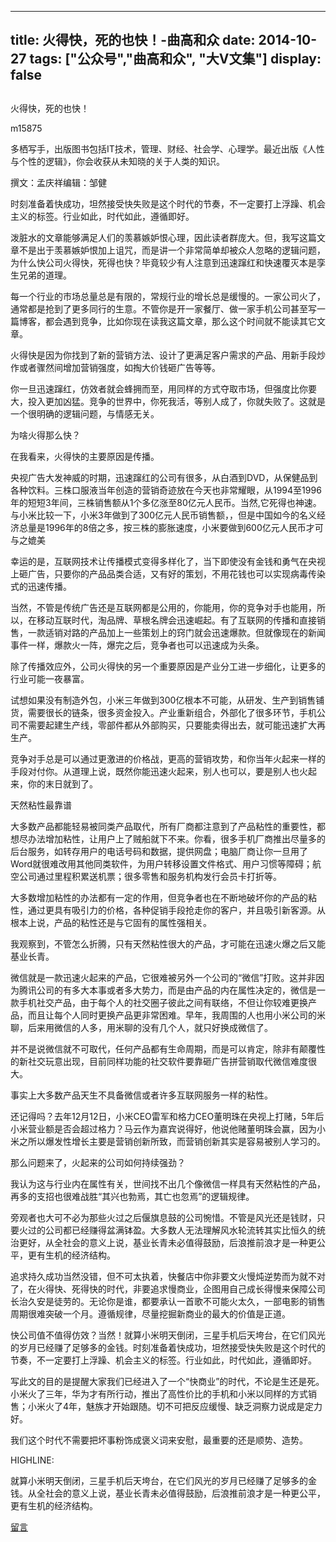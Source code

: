 
---
title:   火得快，死的也快！-曲高和众
date: 2014-10-27
tags: ["公众号","曲高和众", "大V文集"]
display: false
---


## 



火得快，死的也快！




m15875




多栖写手，出版图书包括IT技术，管理、财经、社会学、心理学。最近出版《人性与个性的逻辑》，你会收获从未知晓的关于人类的知识。


撰文：孟庆祥编辑：邹健



时刻准备着快成功，坦然接受快失败是这个时代的节奏，不一定要打上浮躁、机会主义的标签。行业如此，时代如此，遵循即好。



泼脏水的文章能够满足人们的羡慕嫉妒恨心理，因此读者群庞大。但，我写这篇文章不是出于羡慕嫉妒恨加上诅咒，而是讲一个非常简单却被众人忽略的逻辑问题，为什么快公司火得快，死得也快？毕竟较少有人注意到迅速蹿红和快速覆灭本是孪生兄弟的道理。



每一个行业的市场总量总是有限的，常规行业的增长总是缓慢的。一家公司火了，通常都是抢到了更多同行的生意。不管你是开一家餐厅、做一家手机公司甚至写一篇博客，都会遇到竞争，比如你现在读我这篇文章，那么这个时间就不能读其它文章。



火得快是因为你找到了新的营销方法、设计了更满足客户需求的产品、用新手段炒作或者骤然间增加营销强度，如掏大价钱砸广告等等。



你一旦迅速蹿红，仿效者就会蜂拥而至，用同样的方式夺取市场，但强度比你要大，投入更加凶猛。竞争的世界中，你死我活，等别人成了，你就失败了。这就是一个很明确的逻辑问题，与情感无关。



为啥火得那么快？



在我看来，火得快的主要原因是传播。



央视广告大发神威的时期，迅速蹿红的公司有很多，从白酒到DVD，从保健品到各种饮料。三株口服液当年创造的营销奇迹放在今天也非常耀眼，从1994至1996年的短短3年间，三株销售额从1个多亿涨至80亿元人民币。当然,它死得也神速。与小米比较一下，小米3年做到了300亿元人民币销售额，，但是中国如今的名义经济总量是1996年的8倍之多，按三株的膨胀速度，小米要做到600亿元人民币才可与之媲美



幸运的是，互联网技术让传播模式变得多样化了，当下即使没有金钱和勇气在央视上砸广告，只要你的产品品类合适，又有好的策划，不用花钱也可以实现病毒传染式的迅速传播。



当然，不管是传统广告还是互联网都是公用的，你能用，你的竞争对手也能用，所以，在移动互联时代，淘品牌、草根名牌会迅速崛起。有了互联网的传播和直接销售，一款适销对路的产品加上一些策划上的窍门就会迅速爆款。但就像现在的新闻事件一样，爆款火一阵，爆完之后，竞争者也可以迅速成为头条。



除了传播效应外，公司火得快的另一个重要原因是产业分工进一步细化，让更多的行业可能一夜暴富。



试想如果没有制造外包，小米三年做到300亿根本不可能，从研发、生产到销售铺货，需要很长的链条，很多资金投入。产业重新组合，外部化了很多环节，手机公司不需要起建生产线，零部件都从外部购买，只要能卖得出去，就可能迅速扩大再生产。



竞争对手总是可以通过更激进的价格战，更高的营销攻势，和你当年火起来一样的手段对付你。从道理上说，既然你能迅速火起来，别人也可以，要是别人也火起来，你的末日就到了。



天然粘性最靠谱



大多数产品都能轻易被同类产品取代，所有厂商都注意到了产品粘性的重要性，都想尽办法增加粘性，让用户上了贼船就下不来。你看，很多手机厂商推出尽量多的后台服务，如转存用户的电话号码和数据，提供网盘；电脑厂商让你一旦用了Word就很难改用其他同类软件，为用户转移设置文件格式、用户习惯等障碍；航空公司通过里程积累送机票；很多零售和服务机构发行会员卡打折等。



大多数增加粘性的办法都有一定的作用，但竞争者也在不断地破坏你的产品的粘性，通过更具有吸引力的价格，各种促销手段抢走你的客户，并且吸引新客源。从根本上说，产品的粘性还是与它固有的属性强相关。

我观察到，不管怎么折腾，只有天然粘性很大的产品，才可能在迅速火爆之后又能基业长青。



微信就是一款迅速火起来的产品，它很难被另外一个公司的“微信”打败。这并非因为腾讯公司的有多大本事或者多大势力，而是由产品的内在属性决定的，微信是一款手机社交产品，由于每个人的社交圈子彼此之间有联络，不但让你较难更换产品，而且让每个人同时更换产品更非常困难。早年，我周围的人也用小米公司的米聊，后来用微信的人多，用米聊的没有几个人，就只好换成微信了。



并不是说微信就不可取代，任何产品都有生命周期，而是可以肯定，除非有颠覆性的新社交玩意出现，目前同样功能的社交软件要靠砸广告拼营销取代微信难度很大。



事实上大多数产品天生不具备微信或者许多互联网服务一样的粘性。



还记得吗？去年12月12日，小米CEO雷军和格力CEO董明珠在央视上打赌，5年后小米营业额是否会超过格力？马云作为嘉宾说得好，他说他赌董明珠会赢，因为小米之所以爆发性增长主要是营销创新所致，而营销创新其实是容易被别人学习的。



那么问题来了，火起来的公司如何持续强劲？



我认为这与行业内在属性有关，世间找不出几个像微信一样具有天然粘性的产品，再多的支招也很难战胜“其兴也勃焉，其亡也忽焉”的逻辑规律。



旁观者也大可不必为那些火过之后偃旗息鼓的公司惋惜。不管是风光还是钱财，只要火过的公司都已经赚得盆满钵盈。大多数人无法理解风水轮流转其实比恒久的统治更好，从全社会的意义上说，基业长青未必值得鼓励，后浪推前浪才是一种更公平，更有生机的经济结构。



追求持久成功当然没错，但不可太执着，快餐店中你非要文火慢炖逆势而为就不对了，在火得快、死得快的时代，非要追求慢商业，企图用自己成长得慢来保障公司长治久安是徒劳的。无论你是谁，都要承认一首歌不可能火太久，一部电影的销售周期很难突破一个月。遵循规律，尽量挖掘新商业的最大的价值是正道。



快公司值不值得仿效？当然！就算小米明天倒闭，三星手机后天垮台，在它们风光的岁月已经赚了足够多的金钱。时刻准备着快成功，坦然接受快失败是这个时代的节奏，不一定要打上浮躁、机会主义的标签。行业如此，时代如此，遵循即好。



写此文的目的是提醒大家我们已经进入了一个“快商业”的时代，不论是生还是死。小米火了三年，华为才有所行动，推出了高性价比的手机和小米以同样的方式销售；小米火了4年，魅族才开始跟随。切不可把反应缓慢、缺乏洞察力说成是定力好。

<ins cite="mailto:m00239767" datetime="2014-10-20T17:03"></ins>



我们这个时代不需要把坏事粉饰成褒义词来安慰，最重要的还是顺势、造势。

 

HIGHLINE:



就算小米明天倒闭，三星手机后天垮台，在它们风光的岁月已经赚了足够多的金钱。从全社会的意义上说，基业长青未必值得鼓励，后浪推前浪才是一种更公平，更有生机的经济结构。

 

 











[留言](javascript:;)


